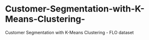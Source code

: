 # Customer-Segmentation-with-K-Means-Clustering-
Customer Segmentation with K-Means Clustering - FLO dataset
